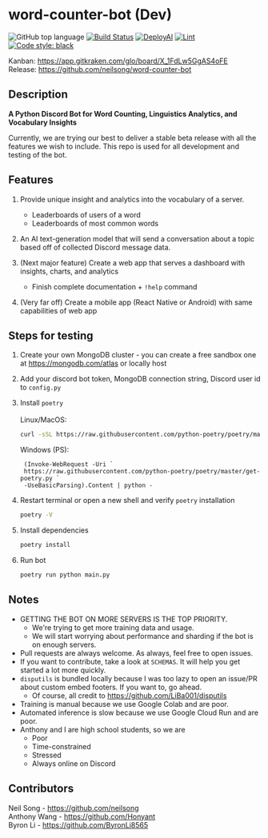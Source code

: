 # word-counter-bot (Dev)
![GitHub top language](https://img.shields.io/github/languages/top/neilsong/word-counter-bot-dev)
[![Build Status](http://35.223.181.228:4040/buildStatus/icon?job=word-counter-bot-dev%2Fmaster&build=0&subject=DeployCommit&color=32c954)](http://35.223.181.228:4040/job/word-counter-bot-dev/job/master/0/)
[![DeployAI](https://github.com/neilsong/word-counter-bot-dev/actions/workflows/DeployAI.yml/badge.svg)](https://github.com/neilsong/word-counter-bot-dev/actions/workflows/DeployAI.yml)
[![Lint](https://github.com/neilsong/word-counter-bot-dev/actions/workflows/black.yml/badge.svg)](https://github.com/neilsong/word-counter-bot-dev/actions/workflows/black.yml)
[![Code style: black](https://img.shields.io/badge/code%20style-black-000000.svg)](https://github.com/psf/black)

Kanban: https://app.gitkraken.com/glo/board/X_1FdLw5GgAS4oFE  
Release: https://github.com/neilsong/word-counter-bot
## Description

**A Python Discord Bot for Word Counting, Linguistics Analytics, and Vocabulary Insights**

Currently, we are trying our best to deliver a stable beta release with all the features we wish to include. This repo is used for all development and testing of the bot.

## Features

  1. Provide unique insight and analytics into the vocabulary of a server.
        - Leaderboards of users of a word
        - Leaderboards of most common words

  2. An AI text-generation model that will send a conversation about a topic based off of collected Discord message data.

  3. (Next major feature) Create a web app that serves a dashboard with insights, charts, and analytics 
      - Finish complete documentation + `!help` command
      
  4. (Very far off) Create a mobile app (React Native or Android) with same capabilities of web app

## Steps for testing

  1. Create your own MongoDB cluster - you can create a free sandbox one at https://mongodb.com/atlas or locally host

  2. Add your discord bot token, MongoDB connection string, Discord user id to `config.py`

  3. Install `poetry`
     <br/><br/>
     Linux/MacOS:
     ```sh
     curl -sSL https://raw.githubusercontent.com/python-poetry/poetry/master/get-poetry.py | python
     ```  
     Windows (PS): 
     ```PS
      (Invoke-WebRequest -Uri `
      https://raw.githubusercontent.com/python-poetry/poetry/master/get-poetry.py `
      -UseBasicParsing).Content | python -
     ```
   
  4. Restart terminal or open a new shell and verify `poetry` installation
     ```sh
     poetry -V
     ``` 

  5. Install dependencies
  
     ```sh
     poetry install
     ```

  6. Run bot  
  
     ```sh
     poetry run python main.py
     ```

## Notes

 - GETTING THE BOT ON MORE SERVERS IS THE TOP PRIORITY.
   - We're trying to get more training data and usage.
   - We will start worrying about performance and sharding if the bot is on enough servers.
 - Pull requests are always welcome. As always, feel free to open issues.
 - If you want to contribute, take a look at `SCHEMAS`. It will help you get started a lot more quickly.
 - `disputils` is bundled locally because I was too lazy to open an issue/PR about custom embed footers. If you want to, go ahead.
   - Of course, all credit to https://github.com/LiBa001/disputils
 - Training is manual because we use Google Colab and are poor.
 - Automated inference is slow because we use Google Cloud Run and are poor.
 - Anthony and I are high school students, so we are
   - Poor
   - Time-constrained
   - Stressed
   - Always online on Discord
   
## Contributors
Neil Song - https://github.com/neilsong  
Anthony Wang - https://github.com/Honyant  
Byron Li - https://github.com/ByronLi8565
